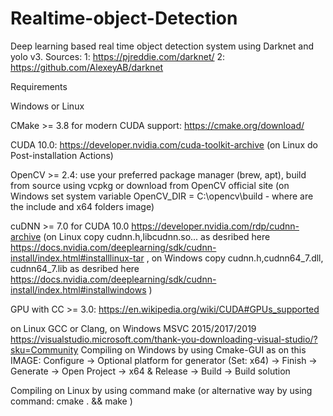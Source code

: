 # Realtime-object-Detection
Deep learning based real time object detection system using Darknet and yolo v3.
Sources: 1: https://pjreddie.com/darknet/
         2: https://github.com/AlexeyAB/darknet



Requirements

Windows or Linux

CMake >= 3.8 for modern CUDA support: https://cmake.org/download/

CUDA 10.0: https://developer.nvidia.com/cuda-toolkit-archive (on Linux do Post-installation Actions)

OpenCV >= 2.4: use your preferred package manager (brew, apt), build from source using vcpkg or download from OpenCV official site (on Windows set system variable OpenCV_DIR = C:\opencv\build - where are the include and x64 folders image)

cuDNN >= 7.0 for CUDA 10.0 https://developer.nvidia.com/rdp/cudnn-archive (on Linux copy cudnn.h,libcudnn.so... as desribed here https://docs.nvidia.com/deeplearning/sdk/cudnn-install/index.html#installlinux-tar , on Windows copy cudnn.h,cudnn64_7.dll, cudnn64_7.lib as desribed here https://docs.nvidia.com/deeplearning/sdk/cudnn-install/index.html#installwindows )

GPU with CC >= 3.0: https://en.wikipedia.org/wiki/CUDA#GPUs_supported

on Linux GCC or Clang, on Windows MSVC 2015/2017/2019 https://visualstudio.microsoft.com/thank-you-downloading-visual-studio/?sku=Community
Compiling on Windows by using Cmake-GUI as on this IMAGE: Configure -> Optional platform for generator (Set: x64) -> Finish -> Generate -> Open Project -> x64 & Release -> Build -> Build solution

Compiling on Linux by using command make (or alternative way by using command: cmake . && make )
